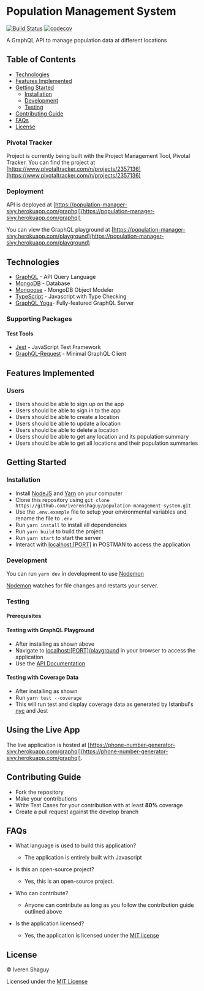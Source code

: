 # Population Management System

[![Build Status](https://travis-ci.org/iverenshaguy/population-management-system.svg?branch=develop)](https://travis-ci.org/iverenshaguy/population-management-system) [![codecov](https://codecov.io/gh/iverenshaguy/population-management-system/branch/develop/graph/badge.svg)](https://codecov.io/gh/iverenshaguy/population-management-system)

A GraphQL API to manage population data at different locations

## Table of Contents

* [Technologies](#technologies)
* [Features Implemented](#features-implemented)
* [Getting Started](#getting-started)
  * [Installation](#installation)
  * [Development](#development)
  * [Testing](#testing)
* [Contributing Guide](#contributing-guide)
* [FAQs](#faqs)
* [License](#license)

### Pivotal Tracker

Project is currently being built with the Project Management Tool, Pivotal Tracker.
You can find the project at [https://www.pivotaltracker.com/n/projects/2357136](https://www.pivotaltracker.com/n/projects/2357136)

### Deployment

API is deployed at [https://population-manager-sivy.herokuapp.com/graphql](https://population-manager-sivy.herokuapp.com/graphql)

You can view the GraphQL playground at [https://population-manager-sivy.herokuapp.com/playground](https://population-manager-sivy.herokuapp.com/playground)

## Technologies

* [GraphQL](https://graphql.org/) - API Query Language
* [MongoDB](https://www.mongodb.com/) - Database
* [Mongoose](https://mongoosejs.com/) - MongoDB Object Modeler
* [TypeScript](https://www.typescriptlang.org/) - Javascript with Type Checking
* [GraphQL Yoga](https://github.com/prisma/graphql-yoga)- Fully-featured GraphQL Server

### Supporting Packages

#### Test Tools

* [Jest](https://jestjs.io/) - JavaScript Test Framework
* [GraphQL-Request](https://github.com/prisma/graphql-request) - Minimal GraphQL Client

## Features Implemented

### Users

* Users should be able to sign up on the app
* Users should be able to sign in to the app
* Users should be able to create a location
* Users should be able to update a location
* Users should be able to delete a location
* Users should be able to get any location and its population summary
* Users should be able to get all locations and their population summaries

## Getting Started

### Installation

* Install [NodeJS](https://nodejs.org/) and [Yarn](https://www.yarnpkg.org/) on your computer
* Clone this repository using `git clone https://github.com/iverenshaguy/population-management-system.git`
* Use the `.env.example` file to setup your environmental variables and rename the file to `.env`
* Run `yarn install` to install all dependencies
* Run `yarn build` to build the project
* Run `yarn start` to start the server
* Interact with [localhost:[PORT]](http://localhost:[PORT]/) in POSTMAN to access the application

### Development

You can run `yarn dev` in development to use [Nodemon](https://nodemon.io/)

[Nodemon](https://nodemon.io/) watches for file changes and restarts your server.

### Testing

#### Prerequisites

#### Testing with GraphQL Playground

* After installing as shown above
* Navigate to [localhost:[PORT]/playground](http://localhost:[PORT]/playground) in your browser to access the application
* Use the [API Documentation](https://graphql-docs.com/docs/?graphqlUrl=https://population-manager-sivy.herokuapp.com/graphql)

#### Testing with Coverage Data

* After installing as shown
* Run `yarn test --coverage`
* This will run test and display coverage data as generated by
  Istanbul's [nyc](https://github.com/istanbuljs/nyc) and Jest

## Using the Live App

The live application is hosted at [https://phone-number-generator-sivy.herokuapp.com/graphql](https://phone-number-generator-sivy.herokuapp.com/graphql).

## Contributing Guide

* Fork the repository
* Make your contributions
* Write Test Cases for your contribution with at least **80%** coverage
* Create a pull request against the develop branch

## FAQs

* What language is used to build this application?

  * The application is entirely built with Javascript

* Is this an open-source project?

  * Yes, this is an open-source project.

* Who can contribute?

  * Anyone can contribute as long as you follow the contribution guide outlined above

* Is the application licensed?

  * Yes, the application is licensed under the [MIT license](https://github.com/iverenshaguy/population-management-system/blob/develop/LICENSE)

## License

&copy; Iveren Shaguy

Licensed under the [MIT License](https://github.com/iverenshaguy/population-management-system/blob/develop/LICENSE)
